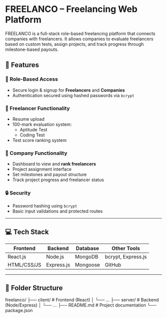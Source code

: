 # FREELANCO – Freelancing Web Platform

FREELANCO is a full-stack role-based freelancing platform that connects companies with freelancers. It allows companies to evaluate freelancers based on custom tests, assign projects, and track progress through milestone-based payouts.

## 🚀 Features

### 👤 Role-Based Access
- Secure login & signup for **Freelancers** and **Companies**
- Authentication secured using hashed passwords via `bcrypt`

### 📄 Freelancer Functionality
- Resume upload
- 100-mark evaluation system:
  - Aptitude Test
  - Coding Test
- Test score ranking system

### 🏢 Company Functionality
- Dashboard to view and **rank freelancers**
- Project assignment interface
- Set milestones and payout structure
- Track project progress and freelancer status

### 🔒 Security
- Password hashing using `bcrypt`
- Basic input validations and protected routes

---

## 💻 Tech Stack

| Frontend       | Backend       | Database | Other Tools  |
|----------------|---------------|----------|--------------|
| React.js       | Node.js       | MongoDB  | bcrypt, Express.js |
| HTML/CSS/JS    | Express.js    | Mongoose | GitHub       |

---

## 📁 Folder Structure

freelanco/
├── client/ # Frontend (React)
│ └── ...
├── server/ # Backend (Node/Express)
│ └── ...
├── README.md # Project documentation
└── package.json

